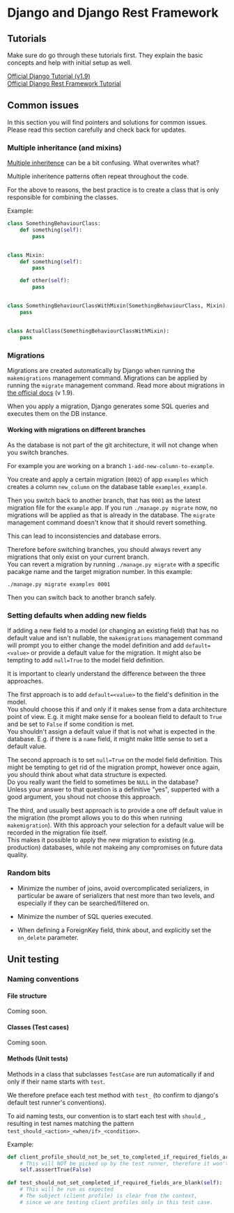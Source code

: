 # Django and Django Rest Framework

## Tutorials
Make sure do go through these tutorials first. They explain the basic concepts and help with initial setup as well.

[Official Django Tutorial (v1.9)](https://docs.djangoproject.com/en/1.9/intro/tutorial01/)  
[Official Django Rest Framework Tutorial](http://www.django-rest-framework.org/tutorial/1-serialization/)

## Common issues
In this section you will find pointers and solutions for common issues. Please read this section carefully and check back for updates.

### Multiple inheritance (and mixins)
[Multiple inheritence](https://docs.python.org/2/tutorial/classes.html#multiple-inheritance) can be a bit confusing. What overwrites what?

Multiple inheritence patterns often repeat throughout the code.

For the above to reasons, the best practice is to create a class that is only responsible for combining the classes.

Example:

```python
class SomethingBehaviourClass:
    def something(self):
        pass


class Mixin:
    def something(self):
        pass

    def other(self):
        pass


class SomethingBehaviourClassWithMixin(SomethingBehaviourClass, Mixin):
    pass


class ActualClass(SomethingBehaviourClassWithMixin):
    pass
```

### Migrations
Migrations are created automatically by Django when running the `makemigrations` management command. 
Migrations can be applied by running the `migrate` management command.
Read more about migrations in [the official docs](https://docs.djangoproject.com/en/1.9/topics/migrations/) (v 1.9).

When you apply a migration, Django generates some SQL queries and executes them on the DB instance.

#### Working with migrations on different branches
As the database is not part of the git architecture, it will not change when you switch branches. 

For example you are working on a branch `1-add-new-column-to-example`. 

You create and apply a certain migration (`0002`) of app `examples` which creates a column `new_column` on the database table `examples_example`.

Then you switch back to another branch, that has `0001` as the latest migration file for the `example` app. If you run `./manage.py migrate` now, no migrations will be applied as that is already in the database. The `migrate` management command doesn't know that it should revert something.

This can lead to inconsistencies and database errors.

Therefore before switching branches, you should always revert any migrations that only exist on your current branch.  
You can revert a migration by running `./manage.py migrate` with a specific pacakge name and the target migration number. In this example:
```
./manage.py migrate examples 0001
```

Then you can switch back to another branch safely.


### Setting defaults when adding new fields
If adding a new field to a model (or changing an existing field) that has no default value and isn't nullable, the `makemigrations` management command will prompt you to either change the model definition and add `default=<value>` or provide a default value for the migration. It might also be tempting to add `null=True` to the model field definition.

It is important to clearly understand the difference between the three approaches.

The first approach is to add `default=<value>` to the field's definition in the model.  
You should choose this if and only if it makes sense from a data architecture point of view. E.g. it might make sense for a boolean field to default to `True` and be set to `False` if some condition is met.  
You shouldn't assign a default value if that is not what is expected in the database. E.g. if there is a `name` field, it might make little sense to set a default value.

The second approach is to set `null=True` on the model field definition. This might be tempting to get rid of the migration prompt, however once again, you should think about what data structure is expected.  
Do you really want the field to sometimes be `NULL` in the database?  
Unless your answer to that question is a definitive "yes", supperted with a good argument, you shoud not choose this approach.

The third, and usually best approach is to provide a one off default value in the migration (the prompt allows you to do this when running `makemigration`). 
With this approach your selection for a default value will be recorded in the migration file itself.  
This makes it possible to apply the new migration to existing (e.g. production) databases, while not makeing any compromises on future data quality.


### Random bits
- Minimize the number of joins, avoid overcomplicated serializers, in particular be aware of serializers that nest more than two levels, and especially if they can be searched/filtered on.

- Minimize the number of SQL queries executed.

- When defining a ForeignKey field, think about, and explicitly set the `on_delete` parameter.

## Unit testing

### Naming conventions

#### File structure
Coming soon.

#### Classes (Test cases)
Coming soon.

#### Methods (Unit tests)

Methods in a class that subclasses `TestCase` are run automatically if and only if their name starts with `test`.

We therefore preface each test method with `test_` (to confirm to django's default test runner's conventions).

To aid naming tests, our convention is to start each test with `should_`, resulting in test names matching the pattern `test_should_<action>_<when/if>_<condition>`.

Example:
```python
def client_profile_should_not_be_set_to_completed_if_required_fields_are_blank(self):
    # This will NOT be picked up by the test runner, therefore it won't fail
    self.asssertTrue(False)
    
def test_should_not_set_completed_if_required_fields_are_blank(self):
    # This will be run as expected
    # The subject (client profile) is clear from the context, 
    # since we are testing client profiles only in this test case.
```
